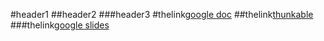#header1
##header2
###header3
#thelink[google doc](file:///C:/Users/DELL/Downloads/My%20dream%20computer.pdf)
  ##thelink[thunkable](https://x.thunkable.com/copy/03b1939488ff854bff6d2489e0304085)
###thelink[google slides](https://docs.google.com/presentation/d/1P06h4DQTIR5A0wr_jDX-UJ-pYgs7l_8gDDuyJ1GzcE8/edit?usp=sharing)
